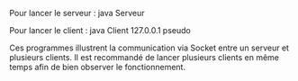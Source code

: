 Pour lancer le serveur : java Serveur

Pour lancer le client : java Client 127.0.0.1 pseudo

Ces programmes illustrent la communication via Socket entre un serveur et plusieurs clients. Il est recommandé de lancer plusieurs clients en même temps afin de bien observer le fonctionnement.
